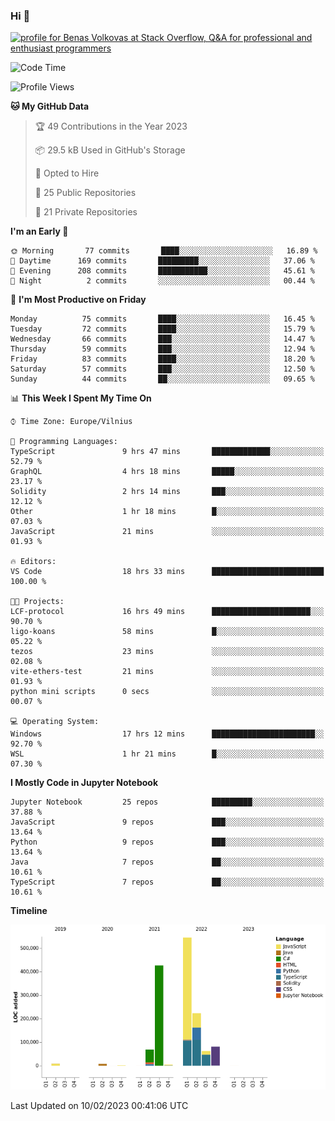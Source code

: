 ### Hi 👋
<a href="https://stackoverflow.com/users/14954249/benas-volkovas"><img src="https://stackoverflow.com/users/flair/14954249.png?theme=dark" width="208" height="58" alt="profile for Benas Volkovas at Stack Overflow, Q&amp;A for professional and enthusiast programmers" title="profile for Benas Volkovas at Stack Overflow, Q&amp;A for professional and enthusiast programmers"></a>

<!--START_SECTION:waka-->
![Code Time](http://img.shields.io/badge/Code%20Time-1%2C254%20hrs%2030%20mins-blue)

![Profile Views](http://img.shields.io/badge/Profile%20Views-0-blue)

**🐱 My GitHub Data** 

> 🏆 49 Contributions in the Year 2023
 > 
> 📦 29.5 kB Used in GitHub's Storage 
 > 
> 💼 Opted to Hire
 > 
> 📜 25 Public Repositories 
 > 
> 🔑 21 Private Repositories  
 > 
**I'm an Early 🐤** 

```text
🌞 Morning       77 commits       ████░░░░░░░░░░░░░░░░░░░░░   16.89 % 
🌆 Daytime      169 commits       █████████░░░░░░░░░░░░░░░░   37.06 % 
🌃 Evening      208 commits       ███████████░░░░░░░░░░░░░░   45.61 % 
🌙 Night          2 commits       ░░░░░░░░░░░░░░░░░░░░░░░░░   00.44 % 

```
📅 **I'm Most Productive on Friday** 

```text
Monday          75 commits       ████░░░░░░░░░░░░░░░░░░░░░   16.45 % 
Tuesday         72 commits       ████░░░░░░░░░░░░░░░░░░░░░   15.79 % 
Wednesday       66 commits       ███░░░░░░░░░░░░░░░░░░░░░░   14.47 % 
Thursday        59 commits       ███░░░░░░░░░░░░░░░░░░░░░░   12.94 % 
Friday          83 commits       ████░░░░░░░░░░░░░░░░░░░░░   18.20 % 
Saturday        57 commits       ███░░░░░░░░░░░░░░░░░░░░░░   12.50 % 
Sunday          44 commits       ██░░░░░░░░░░░░░░░░░░░░░░░   09.65 % 

```


📊 **This Week I Spent My Time On** 

```text
⌚︎ Time Zone: Europe/Vilnius

💬 Programming Languages: 
TypeScript               9 hrs 47 mins       █████████████░░░░░░░░░░░░   52.79 % 
GraphQL                  4 hrs 18 mins       █████░░░░░░░░░░░░░░░░░░░░   23.17 % 
Solidity                 2 hrs 14 mins       ███░░░░░░░░░░░░░░░░░░░░░░   12.12 % 
Other                    1 hr 18 mins        █░░░░░░░░░░░░░░░░░░░░░░░░   07.03 % 
JavaScript               21 mins             ░░░░░░░░░░░░░░░░░░░░░░░░░   01.93 % 

🔥 Editors: 
VS Code                  18 hrs 33 mins      █████████████████████████   100.00 % 

🐱‍💻 Projects: 
LCF-protocol             16 hrs 49 mins      ██████████████████████░░░   90.70 % 
ligo-koans               58 mins             █░░░░░░░░░░░░░░░░░░░░░░░░   05.22 % 
tezos                    23 mins             ░░░░░░░░░░░░░░░░░░░░░░░░░   02.08 % 
vite-ethers-test         21 mins             ░░░░░░░░░░░░░░░░░░░░░░░░░   01.93 % 
python mini scripts      0 secs              ░░░░░░░░░░░░░░░░░░░░░░░░░   00.07 % 

💻 Operating System: 
Windows                  17 hrs 12 mins      ███████████████████████░░   92.70 % 
WSL                      1 hr 21 mins        █░░░░░░░░░░░░░░░░░░░░░░░░   07.30 % 

```

**I Mostly Code in Jupyter Notebook** 

```text
Jupyter Notebook         25 repos            █████████░░░░░░░░░░░░░░░░   37.88 % 
JavaScript               9 repos             ███░░░░░░░░░░░░░░░░░░░░░░   13.64 % 
Python                   9 repos             ███░░░░░░░░░░░░░░░░░░░░░░   13.64 % 
Java                     7 repos             ██░░░░░░░░░░░░░░░░░░░░░░░   10.61 % 
TypeScript               7 repos             ██░░░░░░░░░░░░░░░░░░░░░░░   10.61 % 

```


**Timeline**

![Chart not found](https://raw.githubusercontent.com/BenasVolkovas/BenasVolkovas/main/charts/bar_graph.png) 


 Last Updated on 10/02/2023 00:41:06 UTC
<!--END_SECTION:waka-->
